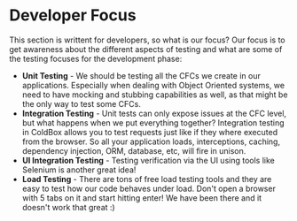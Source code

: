 # Developer Focus

This section is writtent for developers, so what is our focus? Our focus is to get awareness about the different aspects of testing and what are some of the testing focuses for the development phase:

* **Unit Testing** - We should be testing all the CFCs we create in our applications. Especially when dealing with Object Oriented systems, we need to have mocking and stubbing capabilities as well, as that might be the only way to test some CFCs.
* **Integration Testing** - Unit tests can only expose issues at the CFC level, but what happens when we put everything together? Integration testing in ColdBox allows you to test requests just like if they where executed from the browser. So all your application loads, interceptions, caching, dependency injection, ORM, database, etc, will fire in unison.
* **UI Integration Testing** - Testing verification via the UI using tools like Selenium is another great idea!
* **Load Testing** - There are tons of free load testing tools and they are easy to test how our code behaves under load. Don't open a browser with 5 tabs on it and start hitting enter! We have been there and it doesn't work that great :)
